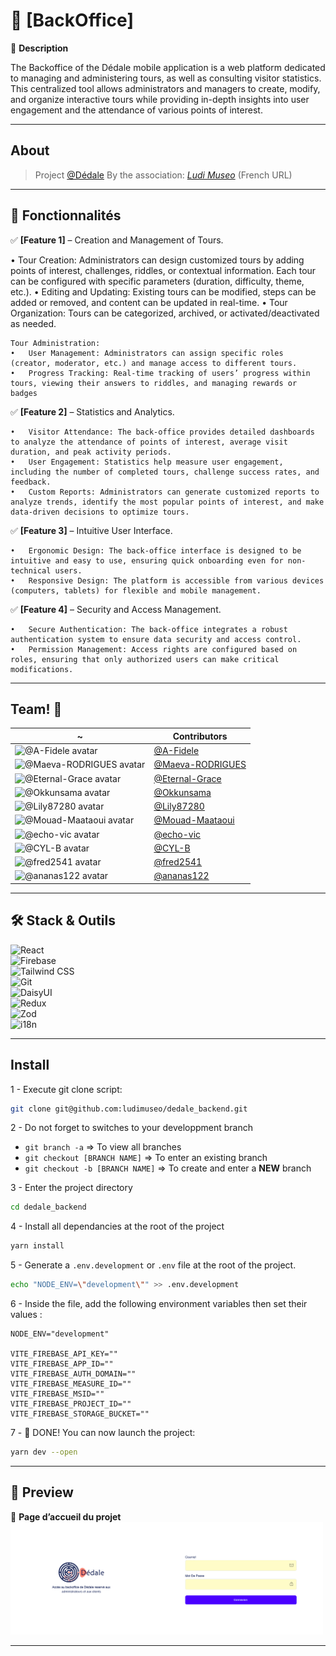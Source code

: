 # 🚀 [BackOffice]

📝 **Description**

The Backoffice of the Dédale mobile application is a web platform dedicated to
managing and administering tours, as well as consulting visitor statistics. This
centralized tool allows administrators and managers to create, modify, and
organize interactive tours while providing in-depth insights into user
engagement and the attendance of various points of interest.

---

## About

> Project [@Dédale][UrlPj] By the association:
> [_Ludi Museo_](https://www.ludimuseo.fr/lassociation/) (French URL)

[UrlPj]: https://github.com/ludimuseo/dedale_backend/

---

## 🎯 Fonctionnalités

✅ **[Feature 1]** – Creation and Management of Tours.

• Tour Creation: Administrators can design customized tours by adding points of
interest, challenges, riddles, or contextual information. Each tour can be
configured with specific parameters (duration, difficulty, theme, etc.). •
Editing and Updating: Existing tours can be modified, steps can be added or
removed, and content can be updated in real-time. • Tour Organization: Tours can
be categorized, archived, or activated/deactivated as needed.

    Tour Administration:
    •	User Management: Administrators can assign specific roles (creator, moderator, etc.) and manage access to different tours.
    •	Progress Tracking: Real-time tracking of users’ progress within tours, viewing their answers to riddles, and managing rewards or badges

✅ **[Feature 2]** – Statistics and Analytics.

    •	Visitor Attendance: The back-office provides detailed dashboards to analyze the attendance of points of interest, average visit duration, and peak activity periods.
    •	User Engagement: Statistics help measure user engagement, including the number of completed tours, challenge success rates, and feedback.
    •	Custom Reports: Administrators can generate customized reports to analyze trends, identify the most popular points of interest, and make data-driven decisions to optimize tours.

✅ **[Feature 3]** – Intuitive User Interface.

    •	Ergonomic Design: The back-office interface is designed to be intuitive and easy to use, ensuring quick onboarding even for non-technical users.
    •	Responsive Design: The platform is accessible from various devices (computers, tablets) for flexible and mobile management.

✅ **[Feature 4]** – Security and Access Management.

    •	Secure Authentication: The back-office integrates a robust authentication system to ensure data security and access control.
    •	Permission Management: Access rights are configured based on roles, ensuring that only authorized users can make critical modifications.

---

## Team! 🥇

| ~                                                                                                            | Contributors               |
| ------------------------------------------------------------------------------------------------------------ | -------------------------- |
| <img src="https://avatars.githubusercontent.com/u/128374528?v=4" width="50" alt="@A-Fidele avatar" />        | [@A-Fidele][User01]        |
| <img src="https://avatars.githubusercontent.com/u/167294285?v=4" width="50" alt="@Maeva-RODRIGUES avatar" /> | [@Maeva-RODRIGUES][User02] |
| <img src="https://avatars.githubusercontent.com/u/91600327?v=4" width="50" alt="@Eternal-Grace avatar" />    | [@Eternal-Grace][User03]   |
| <img src="https://avatars.githubusercontent.com/u/13797688?v=4" width="50" alt="@Okkunsama avatar" />        | [@Okkunsama][User04]       |
| <img src="https://avatars.githubusercontent.com/u/128263899?v=4" width="50" alt="@Lily87280 avatar" />       | [@Lily87280][User05]       |
| <img src="https://avatars.githubusercontent.com/u/151648856?v=4" width="50" alt="@Mouad-Maataoui avatar" />  | [@Mouad-Maataoui][User06]  |
| <img src="https://avatars.githubusercontent.com/u/18648482?v=4" width="50" alt="@echo-vic avatar" />         | [@echo-vic][User07]        |
| <img src="https://avatars.githubusercontent.com/u/88055801?v=4" width="50" alt="@CYL-B avatar" />            | [@CYL-B][User08]           |
| <img src="https://avatars.githubusercontent.com/u/3463006?v=4" width="50" alt="@fred2541 avatar" />          | [@fred2541][User09]        |
| <img src="https://avatars.githubusercontent.com/u/122387449?v=4" width="50" alt="@ananas122 avatar" />       | [@ananas122][User10]       |

[User01]: https://github.com/A-Fidele/
[User02]: https://github.com/Maeva-RODRIGUES/
[User03]: https://github.com/Eternal-Grace/
[User04]: https://github.com/okkunsama/
[User05]: https://github.com/Lily87280/
[User06]: https://github.com/Mouad-Maataoui/
[User07]: https://github.com/echo-vic/
[User08]: https://github.com/CYL-B/
[User09]: https://github.com/fred2541/
[User10]: https://github.com/ananas122/

---

## 🛠️ Stack & Outils

![React](https://img.shields.io/badge/-React-61DAFB?logo=react&logoColor=white&style=flat)  
![Firebase](https://img.shields.io/badge/-Firebase-FFCA28?logo=firebase&logoColor=white&style=flat)  
![Tailwind CSS](https://img.shields.io/badge/-TailwindCSS-38B2AC?logo=tailwind-css&logoColor=white&style=flat)  
![Git](https://img.shields.io/badge/-Git-F05032?logo=git&logoColor=white&style=flat)  
![DaisyUI](https://img.shields.io/badge/-DaisyUI-5A0EF8?logo=daisyui&logoColor=white&style=flat)  
![Redux](https://img.shields.io/badge/-Redux-764ABC?logo=redux&logoColor=white&style=flat)  
![Zod](https://img.shields.io/badge/-Zod-1E90FF?logo=zod&logoColor=white&style=flat)  
![i18n](https://img.shields.io/badge/-i18n-FFD700?logo=i18n&logoColor=white&style=flat)

---

## Install

1 - Execute git clone script:

```bash
git clone git@github.com:ludimuseo/dedale_backend.git
```

2 - Do not forget to switches to your developpment branch

- `git branch -a` => To view all branches
- `git checkout [BRANCH NAME]` => To enter an existing branch
- `git checkout -b [BRANCH NAME]` => To create and enter a **NEW** branch

3 - Enter the project directory

```bash
cd dedale_backend
```

4 - Install all dependancies at the root of the project

```bash
yarn install
```

5 - Generate a `.env.development` or `.env` file at the root of the project.

```bash
echo "NODE_ENV=\"development\"" >> .env.development
```

6 - Inside the file, add the following environment variables then set their
values :

```env
NODE_ENV="development"

VITE_FIREBASE_API_KEY=""
VITE_FIREBASE_APP_ID=""
VITE_FIREBASE_AUTH_DOMAIN=""
VITE_FIREBASE_MEASURE_ID=""
VITE_FIREBASE_MSID=""
VITE_FIREBASE_PROJECT_ID=""
VITE_FIREBASE_STORAGE_BUCKET=""
```

7 - 🎉 DONE! You can now launch the project:

```bash
yarn dev --open
```

---

## 📸 Preview

📌 **Page d’accueil du projet**  
<img src="./src/assets/imgs/BackOffice Dedale.png" alt="dedale" width="500" height="180"/>

---
